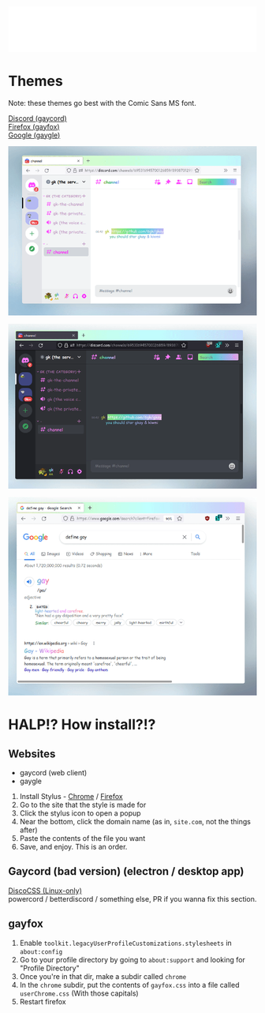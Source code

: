 <div align="center"> <img src="./media/gay.svg"/> </div>

# Themes

Note: these themes go best with the Comic Sans MS font.

[Discord (gaycord)](./gaycord.css)  
[Firefox (gayfox)](./gayfox.css)  
[Google (gaygle)](./gaygle.css)  

![gayfox/gaycord demo (light)](./media/gaycord_and_gayfox-light.gif)

![gayfox/gaycord demo (dark)](./media/gaycord_and_gayfox-dark.gif)

![gaygle demo](./media/gaygle.gif)



# HALP!? How install?!?

## Websites
 - gaycord (web client)
 - gaygle

1. Install Stylus - [Chrome](https://chrome.google.com/webstore/detail/stylus/clngdbkpkpeebahjckkjfobafhncgmne?hl=en) / [Firefox](https://addons.mozilla.org/en-US/firefox/addon/styl-us)
2. Go to the site that the style is made for
3. Click the stylus icon to open a popup
4. Near the bottom, click the domain name (as in, `site.com`, not the things after)
5. Paste the contents of the file you want
6. Save, and enjoy.  This is an order.


## Gaycord (bad version) (electron / desktop app)
[DiscoCSS (Linux-only)](https://github.com/mlvzk/discocss)  
powercord / betterdiscord / something else, PR if you wanna fix this section.


## gayfox
1. Enable `toolkit.legacyUserProfileCustomizations.stylesheets` in `about:config`
2. Go to your profile directory by going to `about:support` and looking for "Profile Directory"
3. Once you're in that dir, make a subdir called `chrome`
4. In the `chrome` subdir, put the contents of `gayfox.css` into a file called `userChrome.css` (With those capitals)
5. Restart firefox
